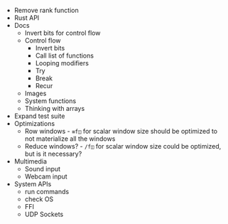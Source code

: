 - Remove rank function
- Rust API
- Docs
  - Invert bits for control flow
  - Control flow
    - Invert bits
    - Call list of functions
    - Looping modifiers
    - Try
    - Break
    - Recur
  - Images
  - System functions
  - Thinking with arrays
- Expand test suite
- Optimizations
  - Row windows - `≡f◫` for scalar window size should be optimized to not materialize all the windows
  - Reduce windows? - `/f◫` for scalar window size could be optimized, but is it necessary?
- Multimedia
  - Sound input
  - Webcam input
- System APIs
  - run commands
  - check OS
  - FFI
  - UDP Sockets

